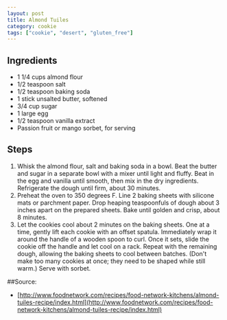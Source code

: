 ```yaml
---
layout: post
title: Almond Tuiles
category: cookie
tags: ["cookie", "desert", "gluten_free"]
---
```

## Ingredients

* 1 1/4 cups almond flour
* 1/2 teaspoon salt
* 1/2 teaspoon baking soda
* 1 stick unsalted butter, softened
* 3/4 cup sugar
* 1 large egg
* 1/2 teaspoon vanilla extract
* Passion fruit or mango sorbet, for serving

## Steps

1. Whisk the almond flour, salt and baking soda in a bowl. Beat the butter and sugar in a separate bowl with a mixer until light and fluffy. Beat in the egg and vanilla until smooth, then mix in the dry ingredients. Refrigerate the dough until firm, about 30 minutes.
2. Preheat the oven to 350 degrees F. Line 2 baking sheets with silicone mats or parchment paper. Drop heaping teaspoonfuls of dough about 3 inches apart on the prepared sheets. Bake until golden and crisp, about 8 minutes.
3. Let the cookies cool about 2 minutes on the baking sheets. One at a time, gently lift each cookie with an offset spatula. Immediately wrap it around the handle of a wooden spoon to curl. Once it sets, slide the cookie off the handle and let cool on a rack. Repeat with the remaining dough, allowing the baking sheets to cool between batches. (Don't make too many cookies at once; they need to be shaped while still warm.) Serve with sorbet.

##Source: 
* [http://www.foodnetwork.com/recipes/food-network-kitchens/almond-tuiles-recipe/index.html](http://www.foodnetwork.com/recipes/food-network-kitchens/almond-tuiles-recipe/index.html)